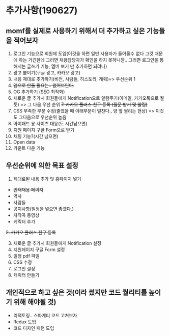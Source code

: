 # 추가사항(190627)

## momf를 실제로 사용하기 위해서 더 추가하고 싶은 기능들을 적어보자

1. 로그인 기능으로 회원제 도입(이것을 하면 일반 사용자가 들어올수 없다 그것 때문에 하는 거긴한데 그러면 채용담당자가 확인을 하지 못하니깐.. 그러면 로그인을 통해서는 글쓰기 기능, 멤버 보기 만 추가하면 되려나)
2. 광고 붙이기(구글 광고, 카카오 광고)
3. 내용 제대로 추가하기(비전, 사람들, 히스토리, 계획)=> 우선순위 1
4. ~~앱으로 만들 필요는.. 없어보인다.~~
5. OG 추가하기 (SEO 최적화)
6. 새로운 글 추가시 회원들에게 Notification으로 알람주기(이메일, 카카오톡으로 될듯) => 그 다음 우선 순위
   ~~7. 카카오 플러스 친구 등록 (질문 받기 및 알림)~~
7. CSS 부족한 부분 수정(줄였을 때 아래부분이 덜찬다., 양 옆 짤리는 현상) => 이것도 그다음으로 우선순위 높음
8. 아이패드 용 사이즈 대응(도 시간남으면)
9. 지원 페이지 구글 Form으로 받기
10. 채팅 기능?(시간 남으면)
11. Open data
12. 카운트 다운 기능

## 우선순위에 의한 목표 설정

1. 제대로된 내용 추가 및 홈페이지 넣기

- ~~인재채용 페이지~~
- 역사
- 사람들
- 공지사항(일정을 넣으면 좋겠다.)
- 자작곡 동영상
- 케릭터 추가

~~2. 카카오 플러스 친구 등록~~

3. 새로운 글 추가시 회원들에게 Notification 설정
4. 지원페이지 구글 Form 설정
5. 일정 pdf 파일
6. CSS 수정
7. 로그인 결정
8. 캐릭터 만들기

## 개인적으로 하고 싶은 것(이라 썼지만 코드 퀄리티를 높이기 위해 해야될 것)

- 리팩토링.. 스파게티 코드 고쳐보자
- Redux 도입
- 코드 디자인 패턴 도입
